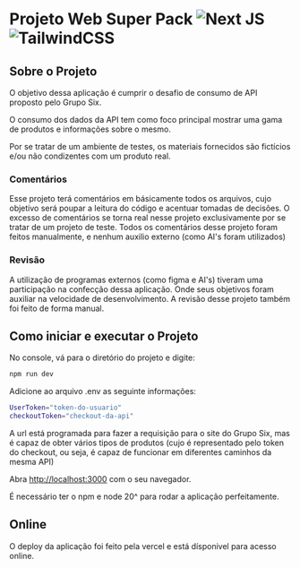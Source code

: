# Projeto Web Super Pack ![Next JS](https://img.shields.io/badge/Next-black?style=for-the-badge&logo=next.js&logoColor=white) ![TailwindCSS](https://img.shields.io/badge/tailwindcss-%2338B2AC.svg?style=for-the-badge&logo=tailwind-css&logoColor=white)

## Sobre o Projeto

O objetivo dessa aplicação é cumprir o desafio de consumo de API proposto pelo Grupo Six.

O consumo dos dados da API tem como foco principal mostrar uma gama de produtos e informações sobre o mesmo.

Por se tratar de um ambiente de testes, os materiais fornecidos são fictícios e/ou não condizentes com um produto real.

### Comentários

Esse projeto terá comentários em básicamente todos os arquivos, cujo objetivo será poupar a leitura do código e acentuar tomadas de decisões.
O excesso de comentários se torna real nesse projeto exclusivamente por se tratar de um projeto de teste.
Todos os comentários desse projeto foram feitos manualmente, e nenhum auxilio externo (como AI's foram utilizados)

### Revisão

A utilização de programas externos (como figma e AI's) tiveram uma participação na confecção dessa aplicação. Onde seus objetivos foram auxiliar na velocidade de desenvolvimento.
A revisão desse projeto também foi feito de forma manual.

## Como iniciar e executar o Projeto

No console, vá para o diretório do projeto e digite:

```bash
npm run dev
```

Adicione ao arquivo .env as seguinte informações:

```bash
UserToken="token-do-usuario"
checkoutToken="checkout-da-api"
```

A url está programada para fazer a requisição para o site do Grupo Six, mas é capaz de obter vários tipos de produtos (cujo é representado pelo token do checkout, ou seja, é capaz de funcionar em diferentes caminhos da mesma API)

Abra [http://localhost:3000](http://localhost:3000) com o seu navegador.

É necessário ter o npm e node 20^ para rodar a aplicação perfeitamente.

## Online

O deploy da aplicação foi feito pela vercel e está dísponivel para acesso online.
